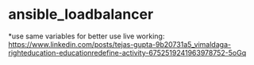 # ansible_loadbalancer
*use same variables for better use 
live working: https://www.linkedin.com/posts/tejas-gupta-9b20731a5_vimaldaga-righteducation-educationredefine-activity-6752519241963978752-5oGq
